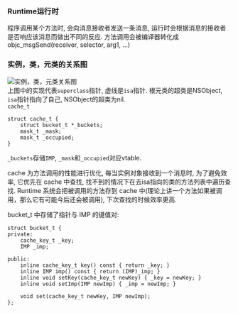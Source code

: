 ### Runtime运行时
程序调用某个方法时, 会向消息接收者发送一条消息, 运行时会根据消息的接收者是否响应该消息而做出不同的反应.
方法调用会被编译器转化成objc_msgSend(receiver, selector, arg1, ...)

### 实例，类，元类的关系图   
![实例，类，元类关系图](https://github.com/buptwsgprivate/iOSInterview/blob/master/Images/instance_class_metaclass.png)  
上图中的实现代表`superclass`指针, 虚线是`isa`指针. 根元类的超类是NSObject, `isa`指针指向了自己, NSObject的超类为nil.  
`cache_t` 

```
struct cache_t {
	struct bucket_t *_buckets;
    mask_t _mask;
    mask_t _occupied;
}
```  

`_buckets`存储`IMP`, `_mask`和`_occupied`对应vtable.  

cache 为方法调用的性能进行优化, 每当实例对象接收到一个消息时, 为了避免效率, 它优先在 cache 中查找, 找不到的情况下在去isa指向的类的方法列表中遍历查找. Runtime 系统会把被调用的方法存到 cache 中(理论上讲一个方法如果被调用，那么它有可能今后还会被调用), 下次查找的时候效率更高.  

bucket_t 中存储了指针与 IMP 的键值对:  

```
struct bucket_t {
private:
    cache_key_t _key;
    IMP _imp;

public:
    inline cache_key_t key() const { return _key; }
    inline IMP imp() const { return (IMP)_imp; }
    inline void setKey(cache_key_t newKey) { _key = newKey; }
    inline void setImp(IMP newImp) { _imp = newImp; }

    void set(cache_key_t newKey, IMP newImp);
};
```
